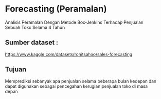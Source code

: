 # Forecasting (Peramalan)
Analisis Peramalan Dengan Metode Box-Jenkins Terhadap Penjualan Sebuah Toko Selama 4 Tahun

## Sumber dataset :
https://www.kaggle.com/datasets/rohitsahoo/sales-forecasting

## Tujuan
Memprediksi sebanyak apa penjualan selama beberapa bulan kedepan dan dapat digunakan sebagai pencegahan kerugian penjualan toko di masa depan
